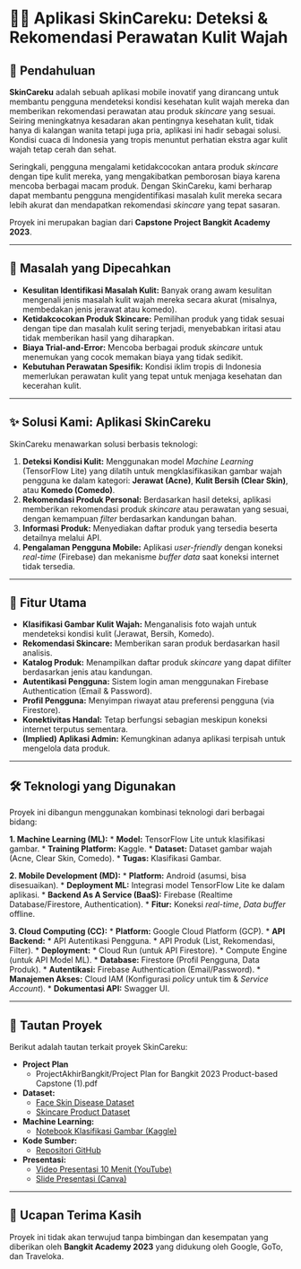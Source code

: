 # 💆‍♀️ Aplikasi SkinCareku: Deteksi & Rekomendasi Perawatan Kulit Wajah

## 📖 Pendahuluan

**SkinCareku** adalah sebuah aplikasi mobile inovatif yang dirancang untuk membantu pengguna mendeteksi kondisi kesehatan kulit wajah mereka dan memberikan rekomendasi perawatan atau produk *skincare* yang sesuai. Seiring meningkatnya kesadaran akan pentingnya kesehatan kulit, tidak hanya di kalangan wanita tetapi juga pria, aplikasi ini hadir sebagai solusi. Kondisi cuaca di Indonesia yang tropis menuntut perhatian ekstra agar kulit wajah tetap cerah dan sehat.

Seringkali, pengguna mengalami ketidakcocokan antara produk *skincare* dengan tipe kulit mereka, yang mengakibatkan pemborosan biaya karena mencoba berbagai macam produk. Dengan SkinCareku, kami berharap dapat membantu pengguna mengidentifikasi masalah kulit mereka secara lebih akurat dan mendapatkan rekomendasi *skincare* yang tepat sasaran.

Proyek ini merupakan bagian dari **Capstone Project Bangkit Academy 2023**.

---

## 🎯 Masalah yang Dipecahkan

* **Kesulitan Identifikasi Masalah Kulit:** Banyak orang awam kesulitan mengenali jenis masalah kulit wajah mereka secara akurat (misalnya, membedakan jenis jerawat atau komedo).
* **Ketidakcocokan Produk Skincare:** Pemilihan produk yang tidak sesuai dengan tipe dan masalah kulit sering terjadi, menyebabkan iritasi atau tidak memberikan hasil yang diharapkan.
* **Biaya Trial-and-Error:** Mencoba berbagai produk *skincare* untuk menemukan yang cocok memakan biaya yang tidak sedikit.
* **Kebutuhan Perawatan Spesifik:** Kondisi iklim tropis di Indonesia memerlukan perawatan kulit yang tepat untuk menjaga kesehatan dan kecerahan kulit.

---

## ✨ Solusi Kami: Aplikasi SkinCareku

SkinCareku menawarkan solusi berbasis teknologi:

1.  **Deteksi Kondisi Kulit:** Menggunakan model *Machine Learning* (TensorFlow Lite) yang dilatih untuk mengklasifikasikan gambar wajah pengguna ke dalam kategori: **Jerawat (Acne)**, **Kulit Bersih (Clear Skin)**, atau **Komedo (Comedo)**.
2.  **Rekomendasi Produk Personal:** Berdasarkan hasil deteksi, aplikasi memberikan rekomendasi produk *skincare* atau perawatan yang sesuai, dengan kemampuan *filter* berdasarkan kandungan bahan.
3.  **Informasi Produk:** Menyediakan daftar produk yang tersedia beserta detailnya melalui API.
4.  **Pengalaman Pengguna Mobile:** Aplikasi *user-friendly* dengan koneksi *real-time* (Firebase) dan mekanisme *buffer data* saat koneksi internet tidak tersedia.

---

## 🚀 Fitur Utama

* **Klasifikasi Gambar Kulit Wajah:** Menganalisis foto wajah untuk mendeteksi kondisi kulit (Jerawat, Bersih, Komedo).
* **Rekomendasi Skincare:** Memberikan saran produk berdasarkan hasil analisis.
* **Katalog Produk:** Menampilkan daftar produk *skincare* yang dapat difilter berdasarkan jenis atau kandungan.
* **Autentikasi Pengguna:** Sistem login aman menggunakan Firebase Authentication (Email & Password).
* **Profil Pengguna:** Menyimpan riwayat atau preferensi pengguna (via Firestore).
* **Konektivitas Handal:** Tetap berfungsi sebagian meskipun koneksi internet terputus sementara.
* **(Implied) Aplikasi Admin:** Kemungkinan adanya aplikasi terpisah untuk mengelola data produk.

---

## 🛠️ Teknologi yang Digunakan

Proyek ini dibangun menggunakan kombinasi teknologi dari berbagai bidang:

**1. Machine Learning (ML):**
    * **Model:** TensorFlow Lite untuk klasifikasi gambar.
    * **Training Platform:** Kaggle.
    * **Dataset:** Dataset gambar wajah (Acne, Clear Skin, Comedo).
    * **Tugas:** Klasifikasi Gambar.

**2. Mobile Development (MD):**
    * **Platform:** Android (asumsi, bisa disesuaikan).
    * **Deployment ML:** Integrasi model TensorFlow Lite ke dalam aplikasi.
    * **Backend As A Service (BaaS):** Firebase (Realtime Database/Firestore, Authentication).
    * **Fitur:** Koneksi *real-time*, *Data buffer* offline.

**3. Cloud Computing (CC):**
    * **Platform:** Google Cloud Platform (GCP).
    * **API Backend:**
        * API Autentikasi Pengguna.
        * API Produk (List, Rekomendasi, Filter).
    * **Deployment:**
        * Cloud Run (untuk API Firestore).
        * Compute Engine (untuk API Model ML).
    * **Database:** Firestore (Profil Pengguna, Data Produk).
    * **Autentikasi:** Firebase Authentication (Email/Password).
    * **Manajemen Akses:** Cloud IAM (Konfigurasi *policy* untuk tim & *Service Account*).
    * **Dokumentasi API:** Swagger UI.

---

## 🔗 Tautan Proyek

Berikut adalah tautan terkait proyek SkinCareku:

* **Project Plan**
    * ProjectAkhirBangkit/Project Plan for Bangkit 2023 Product-based Capstone (1).pdf
* **Dataset:**
    * [Face Skin Disease Dataset](https://www.kaggle.com/datasets/philibraspacex/faceskin-dataset)
    * [Skincare Product Dataset](https://www.kaggle.com/datasets/philibraspacex/skincareproductdataset)
* **Machine Learning:**
    * [Notebook Klasifikasi Gambar (Kaggle)](https://www.kaggle.com/code/philibraspacex/notebookb56ae0a974)
* **Kode Sumber:**
    * [Repositori GitHub](https://github.com/AlvonJ/skincareku-project)
* **Presentasi:**
    * [Video Presentasi 10 Menit (YouTube)](https://youtu.be/BLgqEWHeQ-Q)
    * [Slide Presentasi (Canva)](https://www.canva.com/design/DAFl3sMxaO8/nlPZn9vRw2X9J38uynP2wg/edit?utm_content=DAFl3sMxaO8&utm_campaign=designshare&utm_medium=link2&utm_source=sharebutton)


---

## 🙏 Ucapan Terima Kasih

Proyek ini tidak akan terwujud tanpa bimbingan dan kesempatan yang diberikan oleh **Bangkit Academy 2023** yang didukung oleh Google, GoTo, dan Traveloka.
